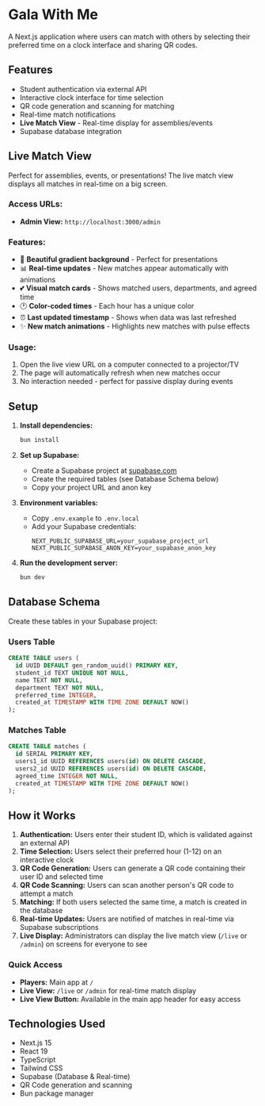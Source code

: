 # Gala With Me

A Next.js application where users can match with others by selecting their preferred time on a clock interface and sharing QR codes.

## Features

- Student authentication via external API
- Interactive clock interface for time selection
- QR code generation and scanning for matching
- Real-time match notifications
- **Live Match View** - Real-time display for assemblies/events
- Supabase database integration

## Live Match View

Perfect for assemblies, events, or presentations! The live match view displays all matches in real-time on a big screen.

### Access URLs:
- **Admin View:** `http://localhost:3000/admin`

### Features:
- 🎨 **Beautiful gradient background** - Perfect for presentations
- 📊 **Real-time updates** - New matches appear automatically with animations
- 💕 **Visual match cards** - Shows matched users, departments, and agreed time
- 🕐 **Color-coded times** - Each hour has a unique color
- ⏰ **Last updated timestamp** - Shows when data was last refreshed
- ✨ **New match animations** - Highlights new matches with pulse effects

### Usage:
1. Open the live view URL on a computer connected to a projector/TV
2. The page will automatically refresh when new matches occur
3. No interaction needed - perfect for passive display during events

## Setup

1. **Install dependencies:**
   ```bash
   bun install
   ```

2. **Set up Supabase:**
   - Create a Supabase project at [supabase.com](https://supabase.com)
   - Create the required tables (see Database Schema below)
   - Copy your project URL and anon key

3. **Environment variables:**
   - Copy `.env.example` to `.env.local`
   - Add your Supabase credentials:
     ```
     NEXT_PUBLIC_SUPABASE_URL=your_supabase_project_url
     NEXT_PUBLIC_SUPABASE_ANON_KEY=your_supabase_anon_key
     ```

4. **Run the development server:**
   ```bash
   bun dev
   ```

## Database Schema

Create these tables in your Supabase project:

### Users Table
```sql
CREATE TABLE users (
  id UUID DEFAULT gen_random_uuid() PRIMARY KEY,
  student_id TEXT UNIQUE NOT NULL,
  name TEXT NOT NULL,
  department TEXT NOT NULL,
  preferred_time INTEGER,
  created_at TIMESTAMP WITH TIME ZONE DEFAULT NOW()
);
```

### Matches Table
```sql
CREATE TABLE matches (
  id SERIAL PRIMARY KEY,
  users1_id UUID REFERENCES users(id) ON DELETE CASCADE,
  users2_id UUID REFERENCES users(id) ON DELETE CASCADE,
  agreed_time INTEGER NOT NULL,
  created_at TIMESTAMP WITH TIME ZONE DEFAULT NOW()
);
```

## How it Works

1. **Authentication:** Users enter their student ID, which is validated against an external API
2. **Time Selection:** Users select their preferred hour (1-12) on an interactive clock
3. **QR Code Generation:** Users can generate a QR code containing their user ID and selected time
4. **QR Code Scanning:** Users can scan another person's QR code to attempt a match
5. **Matching:** If both users selected the same time, a match is created in the database
6. **Real-time Updates:** Users are notified of matches in real-time via Supabase subscriptions
7. **Live Display:** Administrators can display the live match view (`/live` or `/admin`) on screens for everyone to see

### Quick Access
- **Players:** Main app at `/` 
- **Live View:** `/live` or `/admin` for real-time match display
- **Live View Button:** Available in the main app header for easy access

## Technologies Used

- Next.js 15
- React 19
- TypeScript
- Tailwind CSS
- Supabase (Database & Real-time)
- QR Code generation and scanning
- Bun package manager
